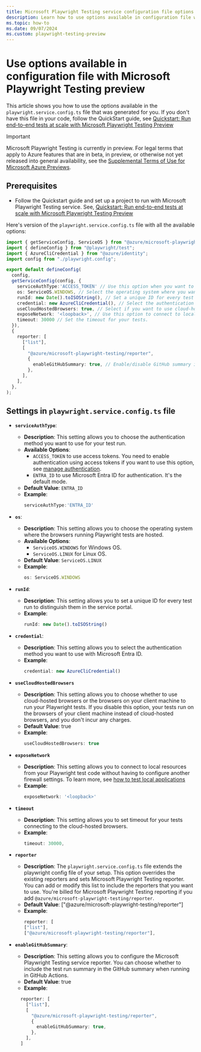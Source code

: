 ```yaml
---
title: Microsoft Playwright Testing service configuration file options
description: Learn how to use options available in configuration file with Microsoft Playwright Testing preview
ms.topic: how-to
ms.date: 09/07/2024
ms.custom: playwright-testing-preview
---
```

# Use options available in configuration file with Microsoft Playwright Testing preview

This article shows you how to use the options available in the `playwright.service.config.ts` file that was generated for you. 
If you don't have this file in your code, follow the QuickStart guide, see [Quickstart: Run end-to-end tests at scale with Microsoft Playwright Testing Preview](./quickstart-run-end-to-end-tests.md) 

> [!IMPORTANT]
> Microsoft Playwright Testing is currently in preview. For legal terms that apply to Azure features that are in beta, in preview, or otherwise not yet released into general availability, see the [Supplemental Terms of Use for Microsoft Azure Previews](https://azure.microsoft.com/support/legal/preview-supplemental-terms/).

## Prerequisites

* Follow the Quickstart guide and set up a project to run with Microsoft Playwright Testing service. See, [Quickstart: Run end-to-end tests at scale with Microsoft Playwright Testing Preview](./quickstart-run-end-to-end-tests.md) 

Here's version of the `playwright.service.config.ts` file with all the available options:

```typescript
import { getServiceConfig, ServiceOS } from "@azure/microsoft-playwright-testing";
import { defineConfig } from "@playwright/test";
import { AzureCliCredential } from "@azure/identity";
import config from "./playwright.config";

export default defineConfig(
  config,
  getServiceConfig(config, {
    serviceAuthType:'ACCESS_TOKEN' // Use this option when you want to authenticate using access tokens. This mode of auth should be enabled for the workspace.
    os: ServiceOS.WINDOWS, // Select the operating system where you want to run tests.
    runId: new Date().toISOString(), // Set a unique ID for every test run to distinguish them in the service portal.
    credential: new AzureCliCredential(), // Select the authentication method you want to use with Entra.
    useCloudHostedBrowsers: true, // Select if you want to use cloud-hosted browsers to run your Playwright tests.
    exposeNetwork: '<loopback>', // Use this option to connect to local resources from your Playwright test code without having to configure additional firewall settings.
    timeout: 30000 // Set the timeout for your tests.
  }),
  {
    reporter: [
      ["list"],
      [
        "@azure/microsoft-playwright-testing/reporter",
        {
          enableGitHubSummary: true, // Enable/disable GitHub summary in GitHub Actions workflow.
        },
      ],
    ],
  },
);

```

## Settings in `playwright.service.config.ts` file

* **`serviceAuthType`**:
    - **Description**: This setting allows you to choose the authentication method you want to use for your test run. 
    - **Available Options**:
        - `ACCESS_TOKEN` to use access tokens. You need to enable authentication using access tokens if you want to use this option, see [manage authentication](./how-to-manage-authentication.md).
        - `ENTRA_ID` to use Microsoft Entra ID for authentication. It's the default mode. 
    - **Default Value**: `ENTRA_ID`
    - **Example**:
      ```typescript
      serviceAuthType:'ENTRA_ID'
      ```


* **`os`**:
    - **Description**: This setting allows you to choose the operating system where the browsers running Playwright tests are hosted.
    - **Available Options**:
        - `ServiceOS.WINDOWS` for Windows OS.
        - `ServiceOS.LINUX` for Linux OS.
    - **Default Value**: `ServiceOS.LINUX`
    - **Example**:
      ```typescript
      os: ServiceOS.WINDOWS
      ```

* **`runId`**:
    - **Description**: This setting allows you to set a unique ID for every test run to distinguish them in the service portal.
    - **Example**:
      ```typescript
      runId: new Date().toISOString()
      ```

* **`credential`**:
    - **Description**: This setting allows you to select the authentication method you want to use with Microsoft Entra ID.
    - **Example**:
      ```typescript
      credential: new AzureCliCredential()
      ```

* **`useCloudHostedBrowsers`**
    - **Description**: This setting allows you to choose whether to use cloud-hosted browsers or the browsers on your client machine to run your Playwright tests. If you disable this option, your tests run on the browsers of your client machine instead of cloud-hosted browsers, and you don't incur any charges.
    - **Default Value**: true
    - **Example**:
      ```typescript
      useCloudHostedBrowsers: true
      ```

* **`exposeNetwork`**
    - **Description**: This setting allows you to connect to local resources from your Playwright test code without having to configure another firewall settings. To learn more, see [how to test local applications](./how-to-test-local-applications.md)
    - **Example**:
      ```typescript
      exposeNetwork: '<loopback>'
      ```

* **`timeout`**
    - **Description**: This setting allows you to set timeout for your tests connecting to the cloud-hosted browsers. 
    - **Example**:
      ```typescript
      timeout: 30000,
      ```     

* **`reporter`**
    - **Description**: The `playwright.service.config.ts` file extends the playwright config file of your setup. This option overrides the existing reporters and sets Microsoft Playwright Testing reporter. You can add or modify this list to include the reporters that you want to use. You're billed for Microsoft Playwright Testing reporting if you add `@azure/microsoft-playwright-testing/reporter`. 
    - **Default Value**: ["@azure/microsoft-playwright-testing/reporter"]
    - **Example**:
      ```typescript
      reporter: [
      ["list"],
      ["@azure/microsoft-playwright-testing/reporter"],
      ```
* **`enableGitHubSummary`**:
    - **Description**: This setting allows you to configure the Microsoft Playwright Testing service reporter. You can choose whether to include the test run summary in the GitHub summary when running in GitHub Actions.
    - **Default Value**: true
    - **Example**:
    ```typescript
      reporter: [
        ["list"],
        [
          "@azure/microsoft-playwright-testing/reporter",
          {
            enableGitHubSummary: true,
          },
        ],
      ]
    ```

